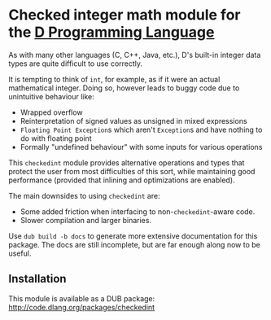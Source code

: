 # Checked integer math module for the [D Programming Language](http://dlang.org) 

As with many other languages (C, C++, Java, etc.), D's built-in integer data types are quite difficult to use correctly.

It is tempting to think of `int`, for example, as if it were an actual mathematical integer. Doing so, however leads to buggy code due to unintuitive behaviour like:

* Wrapped overflow
* Reinterpretation of signed values as unsigned in mixed expressions
* `Floating Point Exception`s which aren't `Exception`s and have nothing to do with floating point
* Formally "undefined behaviour" with some inputs for various operations

This `checkedint` module provides alternative operations and types that protect the user from most difficulties of this sort, while maintaining good performance (provided that inlining and optimizations are enabled).

The main downsides to using `checkedint` are:

* Some added friction when interfacing to non-`checkedint`-aware code.
* Slower compilation and larger binaries.

Use `dub build -b docs` to generate more extensive documentation for this package. The docs are still incomplete, but are far enough along now to be useful.

## Installation

This module is available as a DUB package: http://code.dlang.org/packages/checkedint
